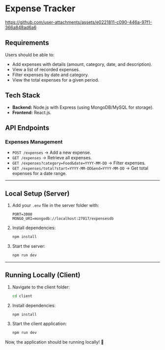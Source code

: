 # Expense Tracker


https://github.com/user-attachments/assets/e0221811-c090-446a-97f1-366a848ad6a6



## Requirements

Users should be able to:

- Add expenses with details (amount, category, date, and description).
- View a list of recorded expenses.
- Filter expenses by date and category.
- View the total expenses for a given period.

## Tech Stack

- **Backend:** Node.js with Express (using MongoDB/MySQL for storage).
- **Frontend:** React.js.

## API Endpoints

### Expenses Management

- `POST /expenses` → Add a new expense.
- `GET /expenses` → Retrieve all expenses.
- `GET /expenses?category=Food&date=YYYY-MM-DD` → Filter expenses.
- `GET /expenses/total?start=YYYY-MM-DD&end=YYYY-MM-DD` → Get total expenses for a date range.

---

## Local Setup (Server)

1. Add your `.env` file in the server folder with:
   ```env
   PORT=3000
   MONGO_URI=mongodb://localhost:27017/expensesdb
   ```
2. Install dependencies:
   ```sh
   npm install
   ```
3. Start the server:
   ```sh
   npm run dev
   ```

---

## Running Locally (Client)

1. Navigate to the client folder:
   ```sh
   cd client
   ```
2. Install dependencies:
   ```sh
   npm install
   ```
3. Start the client application:
   ```sh
   npm run dev
   ```

Now, the application should be running locally! 🎉

